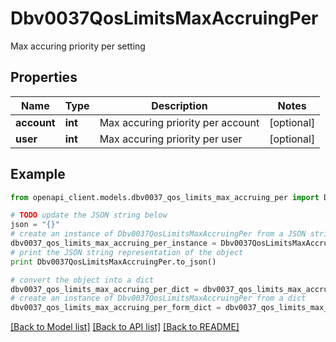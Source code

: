 # Dbv0037QosLimitsMaxAccruingPer

Max accuring priority per setting

## Properties
Name | Type | Description | Notes
------------ | ------------- | ------------- | -------------
**account** | **int** | Max accuring priority per account | [optional] 
**user** | **int** | Max accuring priority per user | [optional] 

## Example

```python
from openapi_client.models.dbv0037_qos_limits_max_accruing_per import Dbv0037QosLimitsMaxAccruingPer

# TODO update the JSON string below
json = "{}"
# create an instance of Dbv0037QosLimitsMaxAccruingPer from a JSON string
dbv0037_qos_limits_max_accruing_per_instance = Dbv0037QosLimitsMaxAccruingPer.from_json(json)
# print the JSON string representation of the object
print Dbv0037QosLimitsMaxAccruingPer.to_json()

# convert the object into a dict
dbv0037_qos_limits_max_accruing_per_dict = dbv0037_qos_limits_max_accruing_per_instance.to_dict()
# create an instance of Dbv0037QosLimitsMaxAccruingPer from a dict
dbv0037_qos_limits_max_accruing_per_form_dict = dbv0037_qos_limits_max_accruing_per.from_dict(dbv0037_qos_limits_max_accruing_per_dict)
```
[[Back to Model list]](../README.md#documentation-for-models) [[Back to API list]](../README.md#documentation-for-api-endpoints) [[Back to README]](../README.md)


